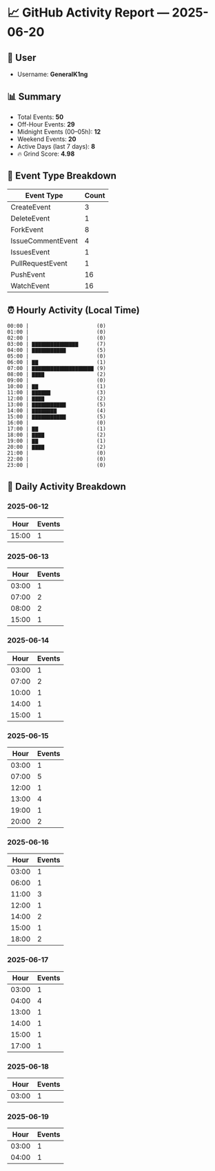 # 📈 GitHub Activity Report — 2025-06-20

## 👤 User
- Username: **GeneralK1ng**

## 📊 Summary
- Total Events: **50**
- Off-Hour Events: **29**
- Midnight Events (00–05h): **12**
- Weekend Events: **20**
- Active Days (last 7 days): **8**
- 🔥 Grind Score: **4.98**

## 🔧 Event Type Breakdown
| Event Type | Count |
|------------|-------|
| CreateEvent | 3 |
| DeleteEvent | 1 |
| ForkEvent | 8 |
| IssueCommentEvent | 4 |
| IssuesEvent | 1 |
| PullRequestEvent | 1 |
| PushEvent | 16 |
| WatchEvent | 16 |

## ⏰ Hourly Activity (Local Time)
```text
00:00 |                      (0)
01:00 |                      (0)
02:00 |                      (0)
03:00 | ▇▇▇▇▇▇▇▇▇▇▇▇▇▇▇      (7)
04:00 | ▇▇▇▇▇▇▇▇▇▇▇          (5)
05:00 |                      (0)
06:00 | ▇▇                   (1)
07:00 | ▇▇▇▇▇▇▇▇▇▇▇▇▇▇▇▇▇▇▇▇ (9)
08:00 | ▇▇▇▇                 (2)
09:00 |                      (0)
10:00 | ▇▇                   (1)
11:00 | ▇▇▇▇▇▇               (3)
12:00 | ▇▇▇▇                 (2)
13:00 | ▇▇▇▇▇▇▇▇▇▇▇          (5)
14:00 | ▇▇▇▇▇▇▇▇             (4)
15:00 | ▇▇▇▇▇▇▇▇▇▇▇          (5)
16:00 |                      (0)
17:00 | ▇▇                   (1)
18:00 | ▇▇▇▇                 (2)
19:00 | ▇▇                   (1)
20:00 | ▇▇▇▇                 (2)
21:00 |                      (0)
22:00 |                      (0)
23:00 |                      (0)
```

## 📆 Daily Activity Breakdown
### 2025-06-12
| Hour | Events |
|------|--------|
| 15:00 | 1 |

### 2025-06-13
| Hour | Events |
|------|--------|
| 03:00 | 1 |
| 07:00 | 2 |
| 08:00 | 2 |
| 15:00 | 1 |

### 2025-06-14
| Hour | Events |
|------|--------|
| 03:00 | 1 |
| 07:00 | 2 |
| 10:00 | 1 |
| 14:00 | 1 |
| 15:00 | 1 |

### 2025-06-15
| Hour | Events |
|------|--------|
| 03:00 | 1 |
| 07:00 | 5 |
| 12:00 | 1 |
| 13:00 | 4 |
| 19:00 | 1 |
| 20:00 | 2 |

### 2025-06-16
| Hour | Events |
|------|--------|
| 03:00 | 1 |
| 06:00 | 1 |
| 11:00 | 3 |
| 12:00 | 1 |
| 14:00 | 2 |
| 15:00 | 1 |
| 18:00 | 2 |

### 2025-06-17
| Hour | Events |
|------|--------|
| 03:00 | 1 |
| 04:00 | 4 |
| 13:00 | 1 |
| 14:00 | 1 |
| 15:00 | 1 |
| 17:00 | 1 |

### 2025-06-18
| Hour | Events |
|------|--------|
| 03:00 | 1 |

### 2025-06-19
| Hour | Events |
|------|--------|
| 03:00 | 1 |
| 04:00 | 1 |

